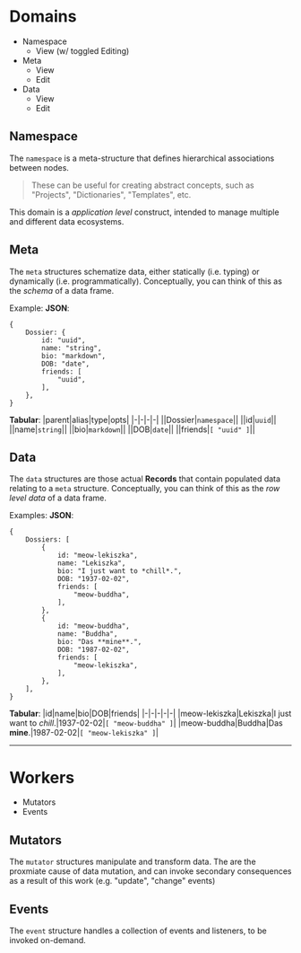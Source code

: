 # Domains
* Namespace
  * View (w/ toggled Editing)
* Meta
  * View
  * Edit
* Data
  * View
  * Edit


## Namespace
The `namespace` is a meta-structure that defines hierarchical associations between nodes.

> These can be useful for creating abstract concepts, such as "Projects", "Dictionaries", "Templates", etc.

This domain is a *application level* construct, intended to manage multiple and different data ecosystems.

## Meta
The `meta` structures schematize data, either statically (i.e. typing) or dynamically (i.e. programmatically).  Conceptually, you can think of this as the *schema* of a data frame.

Example:
**JSON**:
```
{
    Dossier: {
        id: "uuid",
        name: "string",
        bio: "markdown",
        DOB: "date",
        friends: [
            "uuid",
        ],
    },
}
```

**Tabular**:
|parent|alias|type|opts|
|-|-|-|-|
||Dossier|`namespace`||
||id|`uuid`||
||name|`string`||
||bio|`markdown`||
||DOB|`date`||
||friends|`[ "uuid" ]`||

## Data
The `data` structures are those actual **Records** that contain populated data relating to a `meta` structure.  Conceptually, you can think of this as the *row level data* of a data frame.

Examples:
**JSON**:
```
{
    Dossiers: [
        {
            id: "meow-lekiszka",
            name: "Lekiszka",
            bio: "I just want to *chill*.",
            DOB: "1937-02-02",
            friends: [
                "meow-buddha",
            ],
        },
        {
            id: "meow-buddha",
            name: "Buddha",
            bio: "Das **mine**.",
            DOB: "1987-02-02",
            friends: [
                "meow-lekiszka",
            ],
        },
    ],
}
```

**Tabular**:
|id|name|bio|DOB|friends|
|-|-|-|-|-|
|meow-lekiszka|Lekiszka|I just want to *chill*.|1937-02-02|`[ "meow-buddha" ]`|
|meow-buddha|Buddha|Das **mine**.|1987-02-02|`[ "meow-lekiszka" ]`|

---

# Workers
* Mutators
* Events

## Mutators
The `mutator` structures manipulate and transform data.  The are the proxmiate cause of data mutation, and can invoke secondary consequences as a result of this work (e.g. "update", "change" events)

## Events
The `event` structure handles a collection of events and listeners, to be invoked on-demand.
